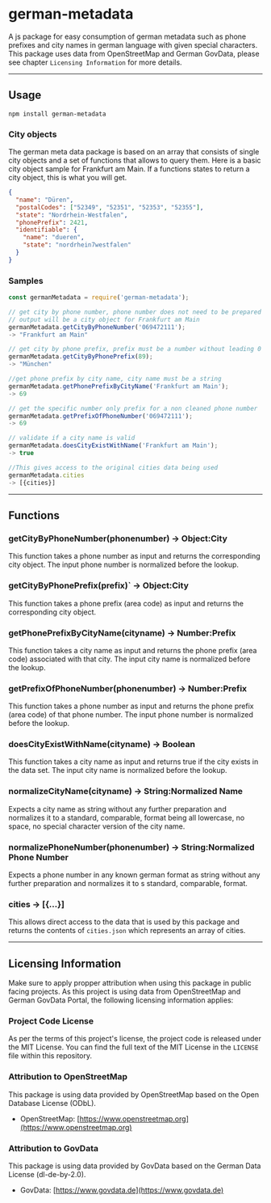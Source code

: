 # german-metadata

A js package for easy consumption of german metadata such as phone prefixes and city names in german language with given special characters. This package uses data from OpenStreetMap and German GovData, please see chapter `Licensing Information` for more details.

---

## Usage

```
npm install german-metadata
```

### City objects

The german meta data package is based on an array that consists of single city objects and a set of functions that allows to query them. Here is a basic city object sample for Frankfurt am Main. If a functions states to return a city object, this is what you will get.

```json
{
  "name": "Düren",
  "postalCodes": ["52349", "52351", "52353", "52355"],
  "state": "Nordrhein-Westfalen",
  "phonePrefix": 2421,
  "identifiable": {
    "name": "dueren",
    "state": "nordrhein7westfalen"
  }
}
```

### Samples

```js
const germanMetadata = require('german-metadata');

// get city by phone number, phone number does not need to be prepared
// output will be a city object for Frankfurt am Main
germanMetadata.getCityByPhoneNumber('069472111');
-> "Frankfurt am Main"

// get city by phone prefix, prefix must be a number without leading 0
germanMetadata.getCityByPhonePrefix(89);
-> "München"

//get phone prefix by city name, city name must be a string
germanMetadata.getPhonePrefixByCityName('Frankfurt am Main');
-> 69

// get the specific number only prefix for a non cleaned phone number
germanMetadata.getPrefixOfPhoneNumber('069472111');
-> 69

// validate if a city name is valid
germanMetadata.doesCityExistWithName('Frankfurt am Main');
-> true

//This gives access to the original cities data being used
germanMetadata.cities
-> [{cities}]

```

---

## Functions

### getCityByPhoneNumber(phonenumber) -> Object:City

This function takes a phone number as input and returns the corresponding city object. The input phone number is normalized before the lookup.

### getCityByPhonePrefix(prefix)` -> Object:City

This function takes a phone prefix (area code) as input and returns the corresponding city object.

### getPhonePrefixByCityName(cityname) -> Number:Prefix

This function takes a city name as input and returns the phone prefix (area code) associated with that city. The input city name is normalized before the lookup.

### getPrefixOfPhoneNumber(phonenumber) -> Number:Prefix

This function takes a phone number as input and returns the phone prefix (area code) of that phone number. The input phone number is normalized before the lookup.

### doesCityExistWithName(cityname) -> Boolean

This function takes a city name as input and returns true if the city exists in the data set. The input city name is normalized before the lookup.

### normalizeCityName(cityname) -> String:Normalized Name

Expects a city name as string without any further preparation and normalizes it to a standard, comparable, format being all lowercase, no space, no special character version of the city name.

### normalizePhoneNumber(phonenumber) -> String:Normalized Phone Number

Expects a phone number in any known german format as string without any further preparation and normalizes it to s standard, comparable, format.

### cities -> [{...}]

This allows direct access to the data that is used by this package and returns the contents of `cities.json` which represents an array of cities.

---

## Licensing Information

Make sure to apply propper attribution when using this package in public facing projects. As this project is using data from OpenStreetMap and German GovData Portal, the following licensing information applies:

### Project Code License

As per the terms of this project's license, the project code is released under the MIT License. You can find the full text of the MIT License in the `LICENSE` file within this repository.

### Attribution to OpenStreetMap

This package is using data provided by OpenStreetMap based on the Open Database License (ODbL).

- OpenStreetMap: [https://www.openstreetmap.org](https://www.openstreetmap.org)

### Attribution to GovData

This package is using data provided by GovData based on the German Data License (dl-de-by-2.0).

- GovData: [https://www.govdata.de](https://www.govdata.de)

